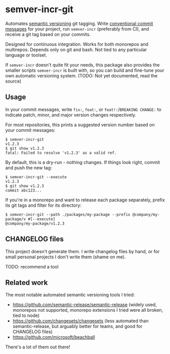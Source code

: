 # semver-incr-git

Automates [semantic versioning](https://semver.org/) git tagging. Write [conventional commit messages](https://github.com/angular/angular/blob/main/CONTRIBUTING.md#-commit-message-format) for your project, run `semver-incr` (preferably from CI), and receive a git tag based on your commits.

Designed for continuous integration. Works for both monorepos and multirepos. Depends only on git and bash. Not tied to any particular language or toolset.

If `semver-incr` doesn't quite fit your needs, this package also provides the smaller scripts `semver-incr` is built with, so you can build and fine-tune your own automatic versioning system. (TODO: Not yet documented, read the source)

## Usage

In your commit messages, write `fix:`, `feat:`, or `feat!:`/`BREAKING CHANGE:` to indicate patch, minor, and major version changes respectively.

For most repositories, this prints a suggested version number based on your commit messages:

```console
$ semver-incr-git
v1.2.3
$ git show v1.2.3
fatal: Failed to resolve 'v1.2.3' as a valid ref.
```

By default, this is a dry-run - nothing changes. If things look right, commit and push the new tag:

```console
$ semver-incr-git --execute
v1.2.3
$ git show v1.2.3
commit abc123...
```

If you're in a monorepo and want to release each package separately, prefix its git tags and filter for its directory:

```console
$ semver-incr-git --path ./packages/my-package --prefix @company/my-package/v #[--execute]
@company/my-package/v1.2.3
```

## CHANGELOG files

This project doesn't generate them. I write changelog files by hand, or for small personal projects I don't write them (shame on me).

TODO: recommend a tool

## Related work

The most notable automated semantic versioning tools I tried:

* https://github.com/semantic-release/semantic-release (widely used, monorepos not supported, monorepo extensions I tried were all broken, tied to node)
* https://github.com/changesets/changesets (less automated than semantic-release, but arguably better for teams, and good for CHANGELOG files)
* https://github.com/microsoft/beachball

There's a lot of them out there!
